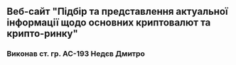 ## Веб-сайт "Підбір та представлення актуальної інформації щодо основних криптовалют та крипто-ринку"

### Виконав ст. гр. АС-193 Недєв Дмитро

